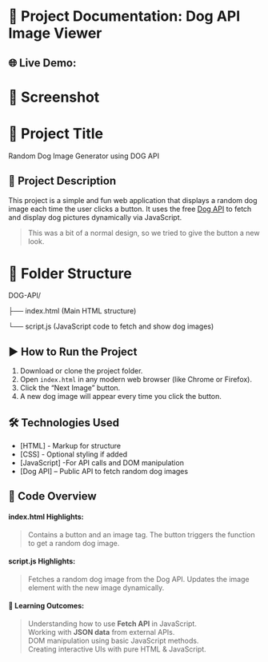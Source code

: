 # 📝 Project Documentation: Dog API Image Viewer
## 🌐 Live Demo:

# 📸 Screenshot
# 📌 Project Title
Random Dog Image Generator using DOG API

## 📝 Project Description
This project is a simple and fun web application that displays a random dog image each time the user clicks a button. It uses the free [Dog API](https://dog.ceo/api/breeds/image/random) to fetch and display dog pictures dynamically via JavaScript.
> This was a bit of a normal design, so we tried to give the button a new look.

# 📁 Folder Structure

DOG-API/

├── index.html        (Main HTML structure)


└── script.js         (JavaScript code to fetch and show dog images)

## ▶️ How to Run the Project
1. Download or clone the project folder.  
2. Open `index.html` in any modern web browser (like Chrome or Firefox).  
3. Click the “Next Image” button.  
4. A new dog image will appear every time you click the button.

## 🛠️️ Technologies Used
- [HTML] - Markup for structure 
- [CSS] - Optional styling if added
- [JavaScript] -For API calls and DOM manipulation  
- [Dog API] – Public API to fetch random dog images


## 📂 Code Overview

#### index.html Highlights:
> Contains a button and an image tag.
>The button triggers the function to get a random dog image.

#### script.js Highlights:
> Fetches a random dog image from the Dog API.
> Updates the image element with the new image dynamically.

#### 🧠 Learning Outcomes:
> Understanding how to use **Fetch API** in JavaScript.  
> Working with **JSON data** from external APIs.  
> DOM manipulation using basic JavaScript methods.  
> Creating interactive UIs with pure HTML & JavaScript.


